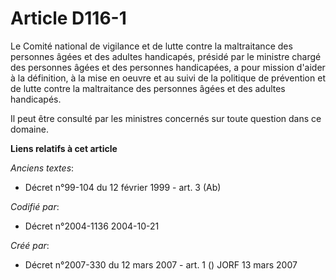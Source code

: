 # Article D116-1

Le Comité national de vigilance et de lutte contre la maltraitance des personnes âgées et des adultes handicapés, présidé par
le ministre chargé des personnes âgées et des personnes handicapées, a pour mission d'aider à la définition, à la mise en
oeuvre et au suivi de la politique de prévention et de lutte contre la maltraitance des personnes âgées et des adultes
handicapés.

Il peut être consulté par les ministres concernés sur toute question dans ce domaine.

**Liens relatifs à cet article**

_Anciens textes_:

  - Décret n°99-104 du 12 février 1999 - art. 3 (Ab)

_Codifié par_:

  - Décret n°2004-1136 2004-10-21

_Créé par_:

  - Décret n°2007-330 du 12 mars 2007 - art. 1 () JORF 13 mars 2007
